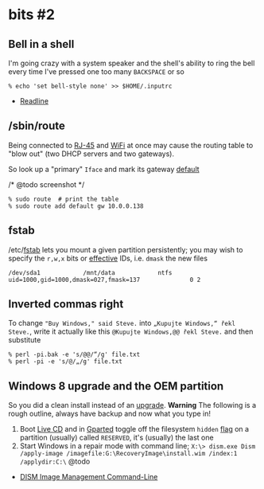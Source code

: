 bits #2
=======

## Bell in a shell

I'm going crazy with a system speaker and the shell's ability to ring the bell
every time I've pressed one too many `BACKSPACE` or so

    % echo 'set bell-style none' >> $HOME/.inputrc

* [Readline](http://ss64.com/bash/syntax-inputrc.html)

## /sbin/route

Being connected to [RJ-45](https://en.wikipedia.org/wiki/Ethernet) and [WiFi](https://en.wikipedia.org/wiki/Hotspot_%28Wi-Fi%29)
at once may cause the routing table to "blow out" (two DHCP servers and two gateways).

So look up a "primary" `Iface` and mark its gateway [default](https://en.wikipedia.org/wiki/Default_gateway)

/* @todo screenshot */

    % sudo route  # print the table
    % sudo route add default gw 10.0.0.138

## fstab

/etc/[fstab](http://www.linfo.org/etc_fstab.html) lets you mount a given partition
persistently; you may wish to specify the `r,w,x` bits or [effective](https://doc.opensuse.org/documentation/html/openSUSE_121/opensuse-security/cha.security.acls.html#sec.security.acls.handle.defacl.eff) IDs, i.e. `dmask` the new files

    /dev/sda1            /mnt/data            ntfs       uid=1000,gid=1000,dmask=027,fmask=137              0 2

## Inverted commas right

To change `"Buy Windows," said Steve.` into `„Kupujte Windows,“ řekl Steve.`,
write it actually like this `@Kupujte Windows,@@ řekl Steve.` and then substitute

    % perl -pi.bak -e 's/@@/“/g' file.txt
    % perl -pi -e 's/@/„/g' file.txt

## Windows 8 upgrade and the OEM partition

So you did a clean install instead of an [upgrade](http://windows.microsoft.com/en-us/windows-10/media-creation-tool-install). **Warning** The following is a rough outline, always have backup and now what you type in!

1. Boot [Live CD](https://help.ubuntu.com/community/LiveCD#Reasons_for_Using_a_LiveCD_Session) and in [Gparted](https://apps.ubuntu.com/cat/applications/gparted/) toggle off the filesystem `hidden` [flag](http://www.linux.org/threads/gparted-partition-and-filesystem-flags.8112/) on a partition (usually) called `RESERVED`, it's (usually) the last one
2. Start Windows in a repair mode with command line; `X:\> dism.exe Dism /apply-image /imagefile:G:\RecoveryImage\install.wim /index:1 /applydir:C:\`
@todo

* [DISM Image Management Command-Line](https://technet.microsoft.com/en-us/library/hh825258.aspx)


